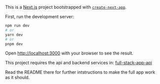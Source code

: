 This is a [Next.js](https://nextjs.org/) project bootstrapped with [`create-next-app`](https://github.com/vercel/next.js/tree/canary/packages/create-next-app).

First, run the development server:

```bash
npm run dev
# or
yarn dev
# or
pnpm dev
```

Open [http://localhost:3000](http://localhost:3000) with your browser to see the result.

This project requires the api and backend services in: [full-stack-app-api](https://github.com/vladsolokha/full-stack-app-api) 

Read the README there for further intstructions to make the full app work as it should. 
